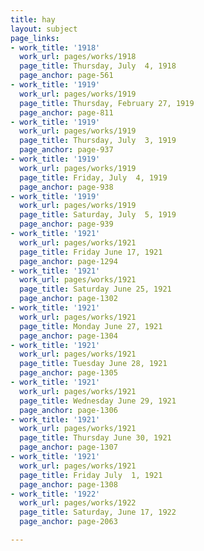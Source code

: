```yaml
---
title: hay
layout: subject
page_links:
- work_title: '1918'
  work_url: pages/works/1918
  page_title: Thursday, July  4, 1918
  page_anchor: page-561
- work_title: '1919'
  work_url: pages/works/1919
  page_title: Thursday, February 27, 1919
  page_anchor: page-811
- work_title: '1919'
  work_url: pages/works/1919
  page_title: Thursday, July  3, 1919
  page_anchor: page-937
- work_title: '1919'
  work_url: pages/works/1919
  page_title: Friday, July  4, 1919
  page_anchor: page-938
- work_title: '1919'
  work_url: pages/works/1919
  page_title: Saturday, July  5, 1919
  page_anchor: page-939
- work_title: '1921'
  work_url: pages/works/1921
  page_title: Friday June 17, 1921
  page_anchor: page-1294
- work_title: '1921'
  work_url: pages/works/1921
  page_title: Saturday June 25, 1921
  page_anchor: page-1302
- work_title: '1921'
  work_url: pages/works/1921
  page_title: Monday June 27, 1921
  page_anchor: page-1304
- work_title: '1921'
  work_url: pages/works/1921
  page_title: Tuesday June 28, 1921
  page_anchor: page-1305
- work_title: '1921'
  work_url: pages/works/1921
  page_title: Wednesday June 29, 1921
  page_anchor: page-1306
- work_title: '1921'
  work_url: pages/works/1921
  page_title: Thursday June 30, 1921
  page_anchor: page-1307
- work_title: '1921'
  work_url: pages/works/1921
  page_title: Friday July  1, 1921
  page_anchor: page-1308
- work_title: '1922'
  work_url: pages/works/1922
  page_title: Saturday, June 17, 1922
  page_anchor: page-2063

---
```

